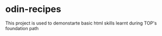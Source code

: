 # odin-recipes

This project is used to demonstarte basic html skills learnt during TOP's foundation path
